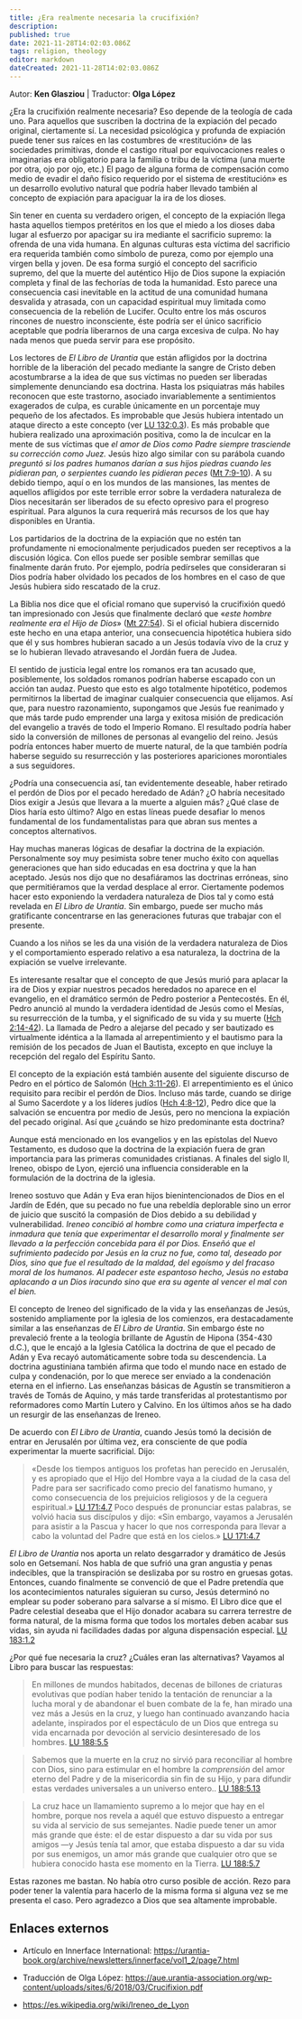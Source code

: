 ```yaml
---
title: ¿Era realmente necesaria la crucifixión?
description: 
published: true
date: 2021-11-28T14:02:03.086Z
tags: religion, theology
editor: markdown
dateCreated: 2021-11-28T14:02:03.086Z
---
```


Autor: **Ken Glasziou** | Traductor: **Olga López**

¿Era la crucifixión realmente necesaria? Eso depende de la teología de cada uno. Para aquellos que suscriben la doctrina de la expiación del pecado original, ciertamente sí. La necesidad psicológica y profunda de expiación puede tener sus raíces en las costumbres de «restitución» de las sociedades primitivas, donde el castigo ritual por equivocaciones reales o imaginarias era obligatorio para la familia o tribu de la víctima (una muerte por otra, ojo por ojo, etc.) El pago de alguna forma de compensación como medio de evadir el daño físico requerido por el sistema de «restitución» es un desarrollo evolutivo natural que podría haber llevado también al concepto de expiación para apaciguar la ira de los dioses.

Sin tener en cuenta su verdadero origen, el concepto de la expiación llega hasta aquellos tiempos pretéritos en los que el miedo a los dioses daba lugar al esfuerzo por apacigar su ira mediante el sacrificio supremo: la ofrenda de una vida humana. En algunas culturas esta víctima del sacrificio era requerida también como símbolo de pureza, como por ejemplo una virgen bella y joven. De esa forma surgió el concepto del sacrificio supremo, del que la muerte del auténtico Hijo de Dios supone la expiación completa y final de las fechorías de toda la humanidad. Esto parece una consecuencia casi inevitable en la actitud de una comunidad humana desvalida y atrasada, con un capacidad espiritual muy limitada como consecuencia de la rebelión de Lucifer. Oculto entre los más oscuros rincones de nuestro inconsciente, éste podría ser el único sacrificio aceptable que podría liberarnos de una carga excesiva de culpa. No hay nada menos que pueda servir para ese propósito.

Los lectores de _El Libro de Urantia_ que están afligidos por la doctrina horrible de la liberación del pecado mediante la sangre de Cristo deben acostumbrarse a la idea de que sus víctimas no pueden ser liberadas simplemente denunciando esa doctrina. Hasta los psiquiatras más habiles reconocen que este trastorno, asociado invariablemente a sentimientos exagerados de culpa, es curable únicamente en un porcentaje muy pequeño de los afectados. Es improbable que Jesús hubiera intentado un ataque directo a este concepto (ver [LU 132:0.3](/es/The_Urantia_Book/132#p0_3)). Es más probable que hubiera realizado una aproximación positiva, como la de inculcar en la mente de sus víctimas que _el amor de Dios como Padre siempre trasciende su corrección como Juez._ Jesús hizo algo similar con su parábola cuando _preguntó si los padres humanos darían a sus hijos piedras cuando les pidieran pan, o serpientes cuando les pidieran peces_ ([Mt 7:9-10](/es/Bible/Matthew/7#v9)). A su debido tiempo, aquí o en los mundos de las mansiones, las mentes de aquellos afligidos por este terrible error sobre la verdadera naturaleza de Dios necesitarán ser liberados de su efecto opresivo para el progreso espiritual. Para algunos la cura requerirá más recursos de los que hay disponibles en Urantia.

Los partidarios de la doctrina de la expiación que no estén tan profundamente ni emocionalmente perjudicados pueden ser receptivos a la discusión lógica. Con ellos puede ser posible sembrar semillas que finalmente darán fruto. Por ejemplo, podría pedírseles que consideraran si Dios podría haber olvidado los pecados de los hombres en el caso de que Jesús hubiera sido rescatado de la cruz.

La Biblia nos dice que el oficial romano que supervisó la crucifixión quedó tan impresionado con Jesús que finalmente declaró que «_este hombre realmente era el Hijo de Dios_» ([Mt 27:54](/es/Bible/Matthew/27#v54)). Si el oficial hubiera discernido este hecho en una etapa anterior, una consecuencia hipotética hubiera sido que él y sus hombres hubieran sacado a un Jesús todavía vivo de la cruz y se lo hubieran llevado atravesando el Jordán fuera de Judea.

El sentido de justicia legal entre los romanos era tan acusado que, posiblemente, los soldados romanos podrían haberse escapado con un acción tan audaz. Puesto que esto es algo totalmente hipotético, podemos permitirnos la libertad de imaginar cualquier consecuencia que elijamos. Así que, para nuestro razonamiento, supongamos que Jesús fue reanimado y que más tarde pudo emprender una larga y exitosa misión de predicación del evangelio a través de todo el Imperio Romano. El resultado podría haber sido la conversión de millones de personas al evangelio del reino. Jesús podría entonces haber muerto de muerte natural, de la que también podría haberse seguido su resurrección y las posteriores apariciones morontiales a sus seguidores.

¿Podría una consecuencia así, tan evidentemente deseable, haber retirado el perdón de Dios por el pecado heredado de Adán? ¿O habría necesitado Dios exigir a Jesús que llevara a la muerte a alguien más? ¿Qué clase de Dios haría esto último? Algo en estas líneas puede desafiar lo menos fundamental de los fundamentalistas para que abran sus mentes a conceptos alternativos.

Hay muchas maneras lógicas de desafiar la doctrina de la expiación. Personalmente soy muy pesimista sobre tener mucho éxito con aquellas generaciones que han sido educadas en esa doctrina y que la han aceptado. Jesús nos dijo que no desafiáramos las doctrinas erróneas, sino que permitiéramos que la verdad desplace al error. Ciertamente podemos hacer esto exponiendo la verdadera naturaleza de Dios tal y como está revelada en _El Libro de Urantia_. Sin embargo, puede ser mucho más gratificante concentrarse en las generaciones futuras que trabajar con el presente.

Cuando a los niños se les da una visión de la verdadera naturaleza de Dios y el comportamiento esperado relativo a esa naturaleza, la doctrina de la expiación se vuelve irrelevante.

Es interesante resaltar que el concepto de que Jesús murió para aplacar la ira de Dios y expiar nuestros pecados heredados no aparece en el evangelio, en el dramático sermón de Pedro posterior a Pentecostés. En él, Pedro anunció al mundo la verdadera identidad de Jesús como el Mesías, su resurrección de la tumba, y el significado de su vida y su muerte ([Hch 2:14-42](/es/Bible/Acts_of_the_Apostles/2#v14)). La llamada de Pedro a alejarse del pecado y ser bautizado es virtualmente idéntica a la llamada al arrepentimiento y el bautismo para la remisión de los pecados de Juan el Bautista, excepto en que incluye la recepción del regalo del Espíritu Santo.

El concepto de la expiación está también ausente del siguiente discurso de Pedro en el pórtico de Salomón ([Hch 3:11-26](/es/Bible/Acts_of_the_Apostles/3#v11)). El arrepentimiento es el único requisito para recibir el perdón de Dios. Incluso más tarde, cuando se dirige al Sumo Sacerdote y a los líderes judíos ([Hch 4:8-12](/es/Bible/Acts_of_the_Apostles/4#v8)), Pedro dice que la salvación se encuentra por medio de Jesús, pero no menciona la expiación del pecado original. Así que ¿cuándo se hizo predominante esta doctrina?

Aunque está mencionado en los evangelios y en las epístolas del Nuevo Testamento, es dudoso que la doctrina de la expiación fuera de gran importancia para las primeras comunidades cristianas. A finales del siglo II, Ireneo, obispo de Lyon, ejerció una influencia considerable en la formulación de la doctrina de la iglesia.

Ireneo sostuvo que Adán y Eva eran hijos bienintencionados de Dios en el Jardín de Edén, que su pecado no fue una rebeldía deplorable sino un error de juicio que suscitó la compasión de Dios debido a su debilidad y vulnerabilidad. _Ireneo concibió al hombre como una criatura imperfecta e inmadura que tenía que experimentar el desarrollo moral y finalmente ser llevado a la perfección concebida para él por Dios. Enseñó que el sufrimiento padecido por Jesús en la cruz no fue, como tal, deseado por Dios, sino que fue el resultado de la maldad, del egoísmo y del fracaso moral de los humanos. Al padecer este espantoso hecho, Jesús no estaba aplacando a un Dios iracundo sino que era su agente al vencer el mal con el bien._

El concepto de Ireneo del significado de la vida y las enseñanzas de Jesús, sostenido ampliamente por la iglesia de los comienzos, era destacadamente similar a las enseñanzas de _El Libro de Urantia_. Sin embargo éste no prevaleció frente a la teología brillante de Agustín de Hipona (354-430 d.C.), que le encajó a la Iglesia Católica la doctrina de que el pecado de Adán y Eva recayó automáticamente sobre toda su descendencia. La doctrina agustiniana también afirma que todo el mundo nace en estado de culpa y condenación, por lo que merece ser enviado a la condenación eterna en el infierno. Las enseñanzas básicas de Agustín se transmitieron a través de Tomás de Aquino, y más tarde transferidas al protestantismo por reformadores como Martín Lutero y Calvino. En los últimos años se ha dado un resurgir de las enseñanzas de Ireneo.

De acuerdo con _El Libro de Urantia_, cuando Jesús tomó la decisión de entrar en Jerusalén por última vez, era consciente de que podía experimentar la muerte sacrificial. Dijo:

> «Desde los tiempos antiguos los profetas han perecido en Jerusalén, y es apropiado que el Hijo del Hombre vaya a la ciudad de la casa del Padre para ser sacrificado como precio del fanatismo humano, y como consecuencia de los prejuicios religiosos y de la ceguera espiritual.» [LU 171:4.7](/es/The_Urantia_Book/171#p4_7) Poco después de pronunciar estas palabras, se volvió hacia sus discípulos y dijo: «Sin embargo, vayamos a Jerusalén para asistir a la Pascua y hacer lo que nos corresponda para llevar a cabo la voluntad del Padre que está en los cielos.» [LU 171:4.7](/es/The_Urantia_Book/171#p4_7)

_El Libro de Urantia_ nos aporta un relato desgarrador y dramático de Jesús solo en Getsemaní. Nos habla de que sufrió una gran angustia y penas indecibles, que la transpiración se deslizaba por su rostro en gruesas gotas. Entonces, cuando finalmente se convenció de que el Padre pretendía que los acontecimientos naturales siguieran su curso, Jesús determinó no emplear su poder soberano para salvarse a sí mismo. El Libro dice que el Padre celestial deseaba que el Hijo donador acabara su carrera terrestre de forma natural, de la misma forma que todos los mortales deben acabar sus vidas, sin ayuda ni facilidades dadas por alguna dispensación especial. [LU 183:1.2](/es/The_Urantia_Book/183#p1_2)

¿Por qué fue necesaria la cruz? ¿Cuáles eran las alternativas? Vayamos al Libro para buscar las respuestas:

> En millones de mundos habitados, decenas de billones de criaturas evolutivas que podían haber tenido la tentación de renunciar a la lucha moral y de abandonar el buen combate de la fe, han mirado una vez más a Jesús en la cruz, y luego han continuado avanzando hacia adelante, inspirados por el espectáculo de un Dios que entrega su vida encarnada por devoción al servicio desinteresado de los hombres. [LU 188:5.5](/es/The_Urantia_Book/188#p5_5)

> Sabemos que la muerte en la cruz no sirvió para reconciliar al hombre con Dios, sino para estimular en el hombre la *comprensión* del amor eterno del Padre y de la misericordia sin fin de su Hijo, y para difundir estas verdades universales a un universo entero.. [LU 188:5.13](/es/The_Urantia_Book/188#p5_13)

> La cruz hace un llamamiento supremo a lo mejor que hay en el hombre, porque nos revela a aquél que estuvo dispuesto a entregar su vida al servicio de sus semejantes. Nadie puede tener un amor más grande que éste: el de estar dispuesto a dar su vida por sus amigos —y Jesús tenía tal amor, que estaba dispuesto a dar su vida por sus enemigos, un amor más grande que cualquier otro que se hubiera conocido hasta ese momento en la Tierra. [LU 188:5.7](/es/The_Urantia_Book/188#p5_7)

Estas razones me bastan. No había otro curso posible de acción. Rezo para poder tener la valentía para hacerlo de la misma forma si alguna vez se me presenta el caso. Pero agradezco a Dios que sea altamente improbable.

## Enlaces externos

* Artículo en Innerface International: https://urantia-book.org/archive/newsletters/innerface/vol1_2/page7.html

* Traducción de Olga López: https://aue.urantia-association.org/wp-content/uploads/sites/6/2018/03/Crucifixion.pdf

* https://es.wikipedia.org/wiki/Ireneo_de_Lyon